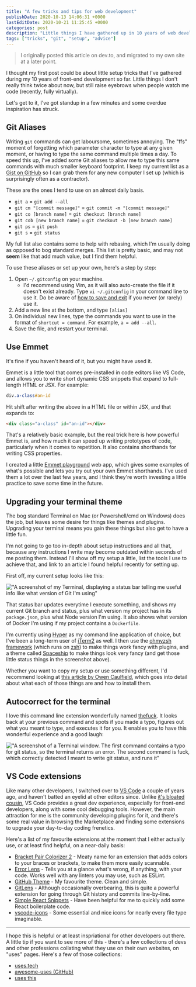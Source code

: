 ```yaml
---
title: "A few tricks and tips for web development"
publishDate: 2020-10-13 14:06:31 +0000
lastEditDate: 2020-10-21 11:25:45 +0000
categories: post
description: "Little things I have gathered up in 10 years of web development, and tends to raise interest when others spot them."
tags: ["tricks", "git", "setup", "advice"]
---
```


> I originally posted this article on dev.to, and migrated to my own site at a later point.

I thought my first post could be about little setup tricks that I've gathered during my 10 years of front-end development so far. Little things I don't really think twice about now, but still raise eyebrows when people watch me code (recently, fully virtually).

Let's get to it, I've got standup in a few minutes and some overdue inspiration has struck.

## Git Aliases

Writing `git` commands can get laboursome, sometimes annoying. The "ffs" moment of forgetting which parameter character to type at any given moment, or having to type the same command multiple times a day. To speed this up, I've added some Git aliases to allow me to type this same commands with much smaller keyboard footprint. I keep my current list as a [Gist on GitHub](https://gist.github.com/josephshambrook/dfe089d34f7222e75ca5cf68c95bb423) so I can grab them for any new computer I set up (which is surprisingly often as a contractor).

These are the ones I tend to use on an almost daily basis.

- `git a` = `git add --all`
- `git cm "[commit message]"` = `git commit -m "[commit message]"`
- `git co [branch name]` = `git checkout [branch name]`
- `git cob [new branch name]` = `git checkout -b [new branch name]`
- `git ps` = `git push`
- `git s` = `git status`

My full list also contains some to help with rebasing, which I'm usually doing as opposed to bog standard merges. This list is pretty basic, and may not **seem** like that add much value, but I find them helpful.

To use these aliases or set up your own, here's a step by step:

1. Open `~/.gitconfig` on your machine.
   - I'd recommend using Vim, as it will also auto-create the file if it doesn't exist already. Type `vi ~/.gitconfig` in your command line to use it. Do be aware of [how to save and exit](https://stackoverflow.com/questions/11828270/how-do-i-exit-the-vim-editor) if you never (or rarely) use it.
2. Add a new line at the bottom, and type `[alias]`
3. On individual new lines, type the commands you want to use in the format of `shortcut = command`. For example, `a = add --all`.
4. Save the file, and restart your terminal.

## Use Emmet

It's fine if you haven't heard of it, but you might have used it.

Emmet is a little tool that comes pre-installed in code editors like VS Code, and allows you to write short dynamic CSS snippets that expand to full-length HTML or JSX. For example:

```css
div.a-class#an-id
```

Hit shift after writing the above in a HTML file or within JSX, and that expands to:

```html
<div class="a-class" id="an-id"></div>
```

That's a relatively basic example, but the real trick here is how powerful Emmet is, and how much it can speed up writing prototypes of code, particularly when it comes to repetition. It also contains shorthands for writing CSS properties.

I created a little [Emmet playground](https://emmet-playground.now.sh/) web app, which gives some examples of what's possible and lets you try out your own Emmet shorthands. I've used them a lot over the last few years, and I think they're worth investing a little practice to save some time in the future.

## Upgrading your terminal theme

The bog standard Terminal on Mac (or Powershell/cmd on Windows) does the job, but leaves some desire for things like themes and plugins. Upgrading your terminal means you gain these things but also get to have a little fun.

I'm not going to go too in-depth about setup instructions and all that, because any instructions I write may become outdated within seconds of me posting them. Instead I'll show off my setup a little, list the tools I use to achieve that, and link to an article I found helpful recently for setting up.

First off, my current setup looks like this:

!["A screenshot of my Terminal, displaying a status bar telling me useful info like what version of Git I'm using"](/assets/images/gfjnawrq20v3kljfezdu.png)

That status bar updates everytime I execute something, and shows my current Git branch and status, plus what version my project has in its `package.json`, plus what Node version I'm using. It also shows what version of Docker I'm using if my project contains a `Dockerfile`.

I'm currently using [Hyper](https://www.iterm2.com/) as my command line application of choice, but I've been a long-term user of [iTerm2](https://www.iterm2.com/) as well. I then use the [ohmyzsh framework](https://github.com/ohmyzsh/ohmyzsh) (which runs on [zsh](https://www.zsh.org/)) to make things work fancy with plugins, and a theme called [Spaceship](https://github.com/denysdovhan/spaceship-prompt) to make things look very fancy (and get those little status things in the screenshot above).

Whether you want to copy my setup or use something different, I'd recommend looking at [this article by Owen Caulfield](https://medium.com/@caulfieldOwen/youre-missing-out-on-a-better-mac-terminal-experience-d73647abf6d7), which goes into detail about what each of those things are and how to install them.

## Autocorrect for the terminal

I love this command line extension wonderfully named [thefuck](https://github.com/nvbn/thefuck). It looks back at your previous command and spots if you made a typo, figures out what you meant to type, and executes it for you. It enables you to have this wonderful experience and a good laugh:

!["A screenshot of a Terminal window. The first command contains a typo for git status, so the terminal returns an error. The second command is fuck, which correctly detected I meant to write git status, and runs it"](/assets/images/hj8ktwyh2czqb7004kpp.png)

## VS Code extensions

Like many other developers, I switched over to [VS Code](https://code.visualstudio.com/) a couple of years ago, and haven't batted an eyelid at other editors since. Unlike [it's bloated cousin](https://visualstudio.microsoft.com/), VS Code provides a great dev experience, especially for front-end developers, along with some cool debugging tools. However, the main attraction for me is the community developing plugins for it, and there's some real value in browsing the Marketplace and finding some extensions to upgrade your day-to-day coding frenetics.

Here's a list of my favourite extensions at the moment that I either actually use, or at least find helpful, on a near-daily basis:

- [Bracket Pair Colorizer 2](https://marketplace.visualstudio.com/items?itemName=CoenraadS.bracket-pair-colorizer-2) - Meaty name for an extension that adds colors to your braces or brackets, to make them more easily scannable.
- [Error Lens](https://marketplace.visualstudio.com/items?itemName=usernamehw.errorlens) - Tells you at a glance what's wrong, if anything, with your code. Works well with any linters you may use, such as ESLint.
- [GitHub Theme](https://marketplace.visualstudio.com/items?itemName=GitHub.github-vscode-theme) - My favourite theme. Clean and simple.
- [GitLens](https://marketplace.visualstudio.com/items?itemName=eamodio.gitlens) - Although occasionally overbearing, this is quite a powerful extension for going through Git history and commits line-by-line.
- [Simple React Snippets](https://marketplace.visualstudio.com/items?itemName=burkeholland.simple-react-snippets) - Have been helpful for me to quickly add some React boilerplate code.
- [vscode-icons](https://marketplace.visualstudio.com/items?itemName=vscode-icons-team.vscode-icons) - Some essential and nice icons for nearly every file type imaginable.

---

I hope this is helpful or at least inspriational for other developers out there. A little tip if you want to see more of this - there's a few collections of devs and other professions collating what they use on their own websites, on "uses" pages. Here's a few of those collections:

- [uses.tech](https://uses.tech/)
- [awesome-uses (GitHub)](https://github.com/wesbos/awesome-uses)
- [uses this](https://usesthis.com/)
